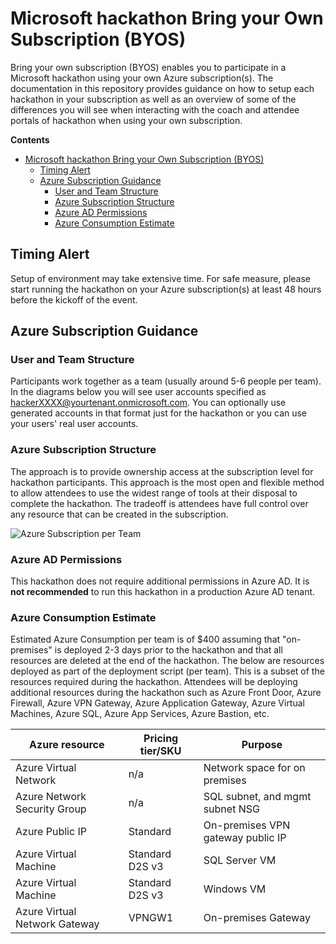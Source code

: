 # Microsoft hackathon Bring your Own Subscription (BYOS)

Bring your own subscription (BYOS) enables you to participate in a Microsoft hackathon using your own Azure subscription(s). The documentation in this repository provides guidance on how to setup each hackathon in your subscription as well as an overview of some of the differences you will see when interacting with the coach and attendee portals of hackathon when using your own subscription.

**Contents**

<!-- TOC -->

- [Microsoft hackathon Bring your Own Subscription (BYOS)](#microsoft-hackathon-bring-your-own-subscription-byos)
  - [Timing Alert](#timing-alert)
  - [Azure Subscription Guidance](#azure-subscription-guidance)
    - [User and Team Structure](#user-and-team-structure)
    - [Azure Subscription Structure](#azure-subscription-structure)
    - [Azure AD Permissions](#azure-ad-permissions)
    - [Azure Consumption Estimate](#azure-consumption-estimate)

<!-- /TOC -->

## Timing Alert

Setup of environment may take extensive time. For safe measure, please start running the hackathon on your Azure subscription(s) at least 48 hours before the kickoff of the event.

## Azure Subscription Guidance

### User and Team Structure

Participants work together as a team (usually around 5-6 people per team). In the diagrams below you will see user accounts specified as hackerXXXX@yourtenant.onmicrosoft.com. You can optionally use generated accounts in that format just for the hackathon or you can use your users' real user accounts.

### Azure Subscription Structure

The approach is to provide ownership access at the subscription level for hackathon participants. This approach is the most open and flexible method to allow attendees to use the widest range of tools at their disposal to complete the hackathon. The tradeoff is attendees have full control over any resource that can be created in the subscription.

![Azure Subscription per Team](images/subscription-per-team-style.png "Azure Subscription per Team")

### Azure AD Permissions

This hackathon does not require additional permissions in Azure AD. It is **not recommended** to run this hackathon in a production Azure AD tenant.

### Azure Consumption Estimate

Estimated Azure Consumption per team is of $400 assuming that "on-premises" is deployed 2-3 days prior to the hackathon and that all resources are deleted at the end of the hackathon.
The below are resources deployed as part of the deployment script (per team). This is a subset of the resources required during the hackathon. Attendees will be deploying additional resources during the hackathon such as Azure Front Door, Azure Firewall, Azure VPN Gateway, Azure Application Gateway, Azure Virtual Machines, Azure SQL, Azure App Services, Azure Bastion, etc.

| Azure resource                | Pricing tier/SKU | Purpose                                          |
| ----------------------------- | ---------------- | ------------------------------------------------ |
| Azure Virtual Network         | n/a              | Network space for on premises                    |
| Azure Network Security Group  | n/a              | SQL subnet, and mgmt subnet NSG                  |
| Azure Public IP               | Standard         | On-premises VPN gateway public IP                |
| Azure Virtual Machine         | Standard D2S v3  | SQL Server VM                                    |
| Azure Virtual Machine         | Standard D2S v3  | Windows VM                                       |
| Azure Virtual Network Gateway | VPNGW1           | On-premises Gateway                              |
